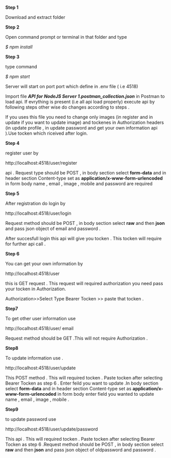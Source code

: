 **Step 1**

Download and extract folder

**Step 2**

Open command prompt or terminal in that folder and type

*$ npm install*

**Step 3**

type command

*$ npm start*

Server will start on port port which define in .env file ( i.e 4518)


Import file
***API for NodeJS Server 1.postman_collection.json*** 
   in Postman to load api. If evrything is present (i.e all api load properly) execute api by following steps other wise do changes according to steps .

If you uses this file you need to change only images (in register and in update if you want to update image) and tockenes in Authorization headers (in update profile , in update password and get your own information api ).Use tocken which riceived after login.


**Step 4**

register user by 

http://localhost:4518/user/register

api .
Request type should be POST , in body section select **form-data**  and in header section Content-type set as **application/x-www-form-urlencoded**
in form body name , email , image , mobile and password are required



**Step 5**

After registration do login by 

http://localhost:4518/user/login

Request method should be POST , in body section select **raw** and then **json**
and pass json object of email and password .

After succesfull login this api will give you tocken . This tocken will require for further api call .

**Step 6**

You can get your own information  by 

http://localhost:4518/user

this is GET request . This request will required authorization you need pass your tocken in Authorization.

Authorization>>Select Type Bearer Tocken >> paste that tocken .


**Step7**

To get other user information use

http://localhost:4518/user/ email

Request method should be GET .This will not require Authorization .


**Step8**

To update information use .

http://localhost:4518/user/update

This POST method . This will required tocken . Paste tocken after selecting Bearer Tocken as step 6 . Enter feild you want to update .In body section select **form-data**  and in header section Content-type set as **application/x-www-form-urlencoded**
in form body enter field you wanted to update name , email , image , mobile .

**Step9**

to update password use 

http://localhost:4518/user/update/password

This api . This will required tocken . Paste tocken after selecting Bearer Tocken as step 6 .Request method should be POST , in body section select **raw** and then **json**
and pass json object of oldpassword and password .







